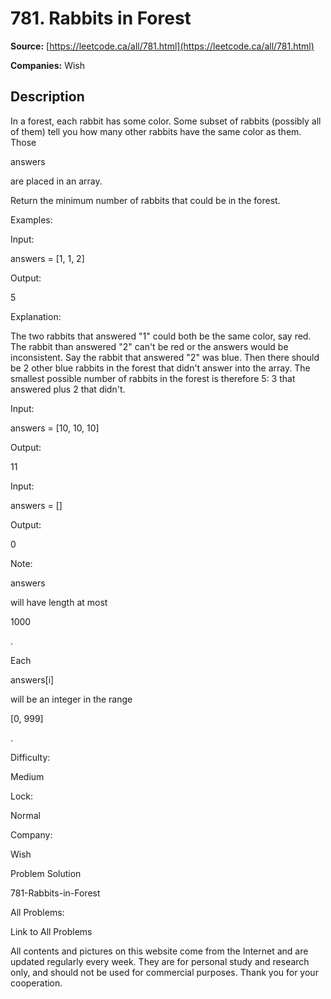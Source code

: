 # 781. Rabbits in Forest

**Source:** [https://leetcode.ca/all/781.html](https://leetcode.ca/all/781.html)

**Companies:** Wish

## Description

In a forest, each rabbit has some color. Some subset of rabbits (possibly all of them) tell
        you how many other rabbits have the same color as them. Those

answers

are
        placed in an array.

Return the minimum number of rabbits that could be in the forest.

Examples:

Input:

answers = [1, 1, 2]

Output:

5

Explanation:

The two rabbits that answered "1" could both be the same color, say red.
The rabbit than answered "2" can't be red or the answers would be inconsistent.
Say the rabbit that answered "2" was blue.
Then there should be 2 other blue rabbits in the forest that didn't answer into the array.
The smallest possible number of rabbits in the forest is therefore 5: 3 that answered plus 2 that didn't.

Input:

answers = [10, 10, 10]

Output:

11

Input:

answers = []

Output:

0

Note:

answers

will have length at most

1000

.

Each

answers[i]

will be an integer in the range

[0, 999]

.

Difficulty:

Medium

Lock:

Normal

Company:

Wish

Problem Solution

781-Rabbits-in-Forest

All Problems:

Link to All Problems

All contents and pictures on this website come from the Internet and are updated regularly every week. They are for personal study and research only, and should not be used for commercial purposes. Thank you for your cooperation.

